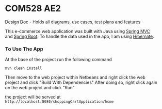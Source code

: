 # COM528 AE2
[Design Doc](https://github.com/BenLever/COM528-AE2-BenLever/blob/main/DESIGN.md) - Holds all diagrams, use cases, test plans and features

This e-commerce web application was built with Java using [Spring MVC](https://docs.spring.io/spring-framework/docs/3.2.x/spring-framework-reference/html/mvc.html) and [Spring Boot](https://spring.io/projects/spring-boot). To handle the data used in the app, I am using [Hibernate](https://www.baeldung.com/the-persistence-layer-with-spring-and-jpa).



### To Use The App

At the base of the project run the following command
```
mvn clean install
```
Then move to the web project within Netbeans and right click the web project and click "Build With Dependencies"
After doing so, right click again on the web project and click "Run"

the project will be served at `http://localhost:8080/shoppingCartApplication/home`

